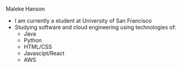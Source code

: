 Maleke Hanson 
- I am currently a student at University of San Francisco
- Studying software and cloud engineering using technologies of:
  - Java 
  - Python
  - HTML/CSS
  - Javascipt/React
  - AWS

